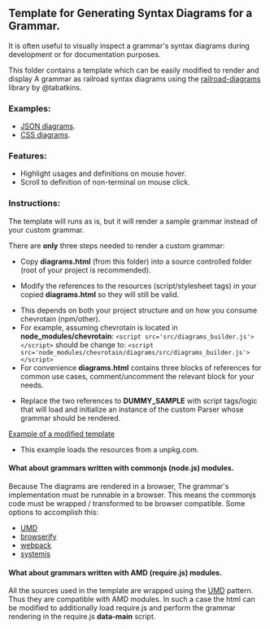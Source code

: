 ## Template for Generating Syntax Diagrams for a Grammar.
 
It is often useful to visually inspect a grammar's syntax diagrams during development
or for documentation purposes.

This folder contains a template which can be easily modified to render and display
A grammar as railroad syntax diagrams using the [railroad-diagrams](https://github.com/tabatkins/railroad-diagrams)
library by @tabatkins.

### Examples:
* [JSON diagrams](http://sap.github.io/chevrotain/diagrams_sample/diagrams_sample.html).
* [CSS diagrams](https://rawgit.com/SAP/chevrotain/master/examples/grammars/css/css_diagrams.html).
 
 
### Features:
  * Highlight usages and definitions on mouse hover.
  * Scroll to definition of non-terminal on mouse click. 
 

### Instructions:
The template will runs as is, but it will render a sample grammar instead of your custom grammar.

There are **only** three steps needed to render a custom grammar:        
- Copy **diagrams.html** (from this folder) into a source controlled folder (root of your project is recommended).

- Modify the references to the resources (script/stylesheet tags) in your copied **diagrams.html** so they will still be valid.
 * This depends on both your project structure and on how you consume chevrotain (npm/other).
 * For example, assuming chevrotain is located in **node_modules/chevrotain**: 
  ```<script src='src/diagrams_builder.js'></script>``` should be change to: 
  ```<script src='node_modules/chevrotain/diagrams/src/diagrams_builder.js'></script>```
 * For convenience **diagrams.html** contains three blocks of references for common use cases,
  comment/uncomment the relevant block for your needs. 

- Replace the two references to **DUMMY_SAMPLE** with script tags/logic that will load and initialize an instance of
   the custom Parser whose grammar should be rendered.
   
[Example of a modified template](https://github.com/SAP/chevrotain/blob/master/examples/grammars/css/css_diagrams.html)
* This example loads the resources from a unpkg.com.
   
   
#### What about grammars written with commonjs (node.js) modules.
Because The diagrams are rendered in a browser, The grammar's implementation must be runnable in a browser.
This means the commonjs code must be wrapped / transformed to be browser compatible.
Some options to accomplish this:
 * [UMD](https://github.com/umdjs/umd)
 * [browserify](http://browserify.org/)
 * [webpack](https://webpack.github.io/)
 * [systemjs](https://github.com/systemjs/systemjs)


#### What about grammars written with AMD (require.js) modules.
All the sources used in the template are wrapped using the [UMD](https://github.com/umdjs/umd) pattern.
Thus they are compatible with AMD modules. In such a case the html can be modified to additionally load require.js and perform
the grammar rendering in the require.js **data-main** script.
